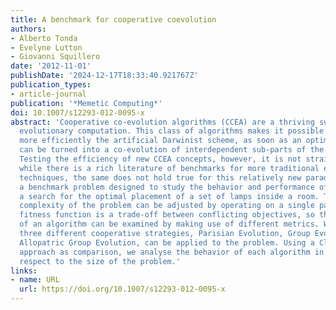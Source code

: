 ```yaml
---
title: A benchmark for cooperative coevolution
authors:
- Alberto Tonda
- Evelyne Lutton
- Giovanni Squillero
date: '2012-11-01'
publishDate: '2024-12-17T18:33:40.921767Z'
publication_types:
- article-journal
publication: '*Memetic Computing*'
doi: 10.1007/s12293-012-0095-x
abstract: 'Cooperative co-evolution algorithms (CCEA) are a thriving sub-field of
  evolutionary computation. This class of algorithms makes it possible to exploit
  more efficiently the artificial Darwinist scheme, as soon as an optimisation problem
  can be turned into a co-evolution of interdependent sub-parts of the searched solution.
  Testing the efficiency of new CCEA concepts, however, it is not straightforward:
  while there is a rich literature of benchmarks for more traditional evolutionary
  techniques, the same does not hold true for this relatively new paradigm. We present
  a benchmark problem designed to study the behavior and performance of CCEAs, modeling
  a search for the optimal placement of a set of lamps inside a room. The relative
  complexity of the problem can be adjusted by operating on a single parameter. The
  fitness function is a trade-off between conflicting objectives, so the performance
  of an algorithm can be examined by making use of different metrics. We show how
  three different cooperative strategies, Parisian Evolution, Group Evolution and
  Allopatric Group Evolution, can be applied to the problem. Using a Classical Evolution
  approach as comparison, we analyse the behavior of each algorithm in detail, with
  respect to the size of the problem.'
links:
- name: URL
  url: https://doi.org/10.1007/s12293-012-0095-x
---
```


